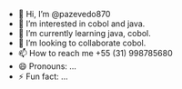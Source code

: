- 👋 Hi, I’m @pazevedo870
- 👀 I’m interested in cobol and java.
- 🌱 I’m currently learning java, cobol.
- 💞️ I’m looking to collaborate cobol.
- 📫 How to reach me +55 (31) 998785680
- 😄 Pronouns: ...
- ⚡ Fun fact: ...

<!---
pazevedo870/pazevedo870 is a ✨ special ✨ repository because its `README.md` (this file) appears on your GitHub profile.
You can click the Preview link to take a look at your changes.
--->

